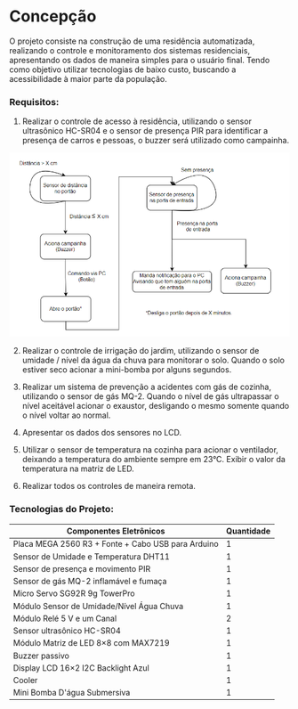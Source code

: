 # Concepção

O projeto consiste na construção de uma residência automatizada, realizando o controle e monitoramento dos sistemas residenciais, apresentando os dados de maneira simples para o usuário final. Tendo como objetivo utilizar tecnologias de baixo custo, buscando a acessibilidade à maior parte da população.

### Requisitos:

1. Realizar o controle de acesso à residência, utilizando o sensor ultrasônico HC-SR04 e o sensor de presença PIR para identificar a presença de carros e pessoas, o buzzer será utilizado como campainha.

![](./figuras/fluxograma_areaexterna.png)

2. Realizar o controle de irrigação do jardim, utilizando o sensor de umidade / nível da água da chuva para monitorar o solo. Quando o solo estiver seco acionar a mini-bomba por alguns segundos.

3. Realizar um sistema de prevenção a acidentes com gás de cozinha, utilizando o sensor de gás MQ-2. Quando o nível de gás ultrapassar o nível aceitável acionar o exaustor, desligando o mesmo somente quando o nível voltar ao normal.

4. Apresentar os dados dos sensores no LCD.

5. Utilizar o sensor de temperatura na cozinha para acionar o ventilador, deixando a temperatura do ambiente sempre em 23°C. Exibir o valor da temperatura na matriz de LED. 

6. Realizar todos os controles de maneira remota.

### Tecnologias do Projeto:

|  Componentes Eletrônicos                           | Quantidade |
| -------------------------------------------------- | ---------- |
| Placa MEGA 2560 R3 + Fonte + Cabo USB para Arduino |      1     |
| Sensor de Umidade e Temperatura DHT11 |      1     |
| Sensor de presença e movimento PIR |      1     |
| Sensor de gás MQ-2 inflamável e fumaça |      1     |
| Micro Servo SG92R 9g TowerPro |      1     |
| Módulo Sensor de Umidade/Nível Água Chuva |      1     |
| Módulo Relé 5 V e um Canal |      2     |
| Sensor ultrasônico HC-SR04 |      1     |
| Módulo Matriz de LED 8×8 com MAX7219 |      1     |
| Buzzer passivo |      1     |
| Display LCD 16×2 I2C Backlight Azul |      1     |
| Cooler |      1     |
| Mini Bomba D'água Submersiva |      1     |




